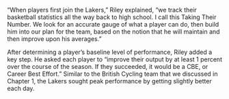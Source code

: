 “When players first join the Lakers,” Riley explained, “we track
their basketball statistics all the way back to high school. I call this
Taking Their Number. We look for an accurate gauge of what a player
can do, then build him into our plan for the team, based on the notion
that he will maintain and then improve upon his averages.”

After determining a player’s baseline level of performance, Riley
added a key step. He asked each player to “improve their output by at
least 1 percent over the course of the season. If they succeeded, it
would be a CBE, or Career Best Effort.” Similar to the British Cycling
team that we discussed in Chapter 1, the Lakers sought peak
performance by getting slightly better each day.